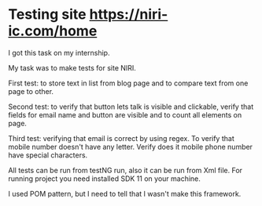 # Testing site https://niri-ic.com/home

I got this task on my internship.

My task was to make tests for site NIRI. 

First test: to store text in list from blog page and to compare text from one page to other.

Second test: to verify that button lets talk is visible and clickable, verify that fields for email name and button are visible and to count all elements on page.

Third test: verifying that email is correct by using regex. To verify that mobile number doesn't have any letter. Verify does it mobile phone number have special characters.

All tests can be run from testNG run, also it can be run from Xml file. For running project you need installed SDK 11 on your machine.

I used POM pattern, but I need to tell that I wasn't make this framework.

